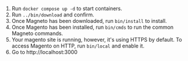 1. Run `docker compose up -d` to start containers.
2. Run `../bin/download` and confirm.
3. Once Magneto has been downloaded, run `bin/install` to install.
4. Once Magento has been installed, run `bin/cmds` to run the common Magneto commands.
5. Your magento site is running, however, it's using HTTPS by default. To access Magento on HTTP, run `bin/local` and enable it.
6. Go to http://localhost:3000
